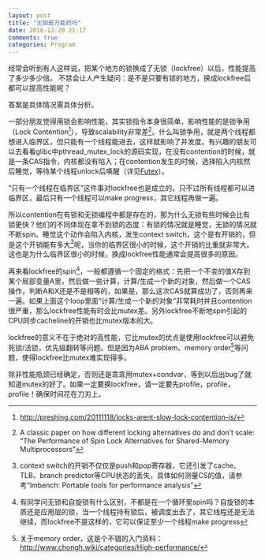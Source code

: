 ```yaml
---
layout: post
title: "无锁是万能药吗"
date: 2016-12-20 21:17
comments: true
categories: Program
---
```


经常会听到有人这样说，把某个地方的锁换成了无锁（lockfree）以后，性能提高了多少多少倍。
不禁会让人产生疑问：是不是只要有锁的地方，换成lockfree后都可以提高性能呢？

答案是具体情况需具体分析。

一部分朋友觉得用锁会影响性能，其实锁指令本身很简单，影响性能的是锁争用（Lock Contention[^1]），导致scalability非常差[^5]。什么叫锁争用，就是两个线程都想进入临界区，但只能有一个线程能进去，这样就影响了并发度。有兴趣的朋友可以去看看glibc中pthread_mutex_lock的源码实现，在没有contention的时候，就是一条CAS指令，内核都没有陷入；在contention发生的时候，选择陷入内核然后睡觉，等待某个线程unlock后唤醒（详见[Futex](https://en.wikipedia.org/wiki/Futex)）。

“只有一个线程在临界区”这件事对lockfree也是成立的，只不过所有线程都可以进临界区，最后只有一个线程可以make progress，其它线程再做一遍。

所以contention在有锁和无锁编程中都是存在的，那为什么无锁有些时候会比有锁更快？他们的不同体现在拿不到锁的态度：有锁的情况就是睡觉，无锁的情况就不断spin。睡觉这个动作会陷入内核，发生context switch，这个是有开销的，但是这个开销能有多大[^2]呢，当你的临界区很小的时候，这个开销的比重就非常大。这也是为什么临界区很小的时候，换成lockfree性能通常会提高很多的原因。

再来看lockfree的spin[^3]，一般都遵循一个固定的格式：先把一个不变的值X存到某个局部变量A里，然后做一些计算，计算/生成一个新的对象，然后做一个CAS操作，判断A和X还是不是相等的，如果是，那么这次CAS就算成功了，否则再来一遍。如果上面这个loop里面“计算/生成一个新的对象”非常耗时并且contention很严重，那么lockfree性能有时会比mutex差。另外lockfree不断地spin引起的CPU同步cacheline的开销也比mutex版本的大。

lockfree的意义不在于绝对的高性能，它比mutex的优点是使用lockfree可以避免死锁/活锁，优先级翻转等问题。但是因为ABA problem、memory order[^4]等问题，使得lockfree比mutex难实现得多。

除非性能瓶颈已经确定，否则还是乖乖用mutex+condvar，等到以后出bug了就知道mutex的好了。如果一定要换lockfree，请一定要先profile，profile，profile！确保时间花在刀刃上。

[^1]: http://preshing.com/20111118/locks-arent-slow-lock-contention-is/
[^2]: context switch的开销不仅仅是push和pop寄存器，它还引发了cache、TLB、branch predictor等CPU状态的丢失，具体如何测量CS的值，请参考“lmbench: Portable tools for performance analysis”
[^3]: 有同学问无锁和自旋锁有什么区别，不都是在一个循环里spin吗？自旋锁的本质还是应用层的锁，当一个线程持有锁后，被调度出去了，其它线程还是无法继续，而lockfree不是这样的，它可以保证至少一个线程make progress
[^4]: 关于memory order，这是个不错的入门资料：http://www.chongh.wiki/categories/High-performance/
[^5]: A classic paper on how different locking alternatives do and don’t scale: “The Performance of Spin Lock Alternatives for Shared-Memory Multiprocessors”
